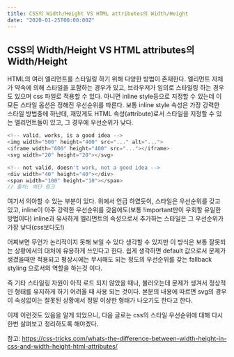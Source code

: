 ```yaml
---
title: CSS의 Width/Height VS HTML attributes의 Width/Height
date: "2020-01-25T00:00:00Z"
---
```


## CSS의 Width/Height VS HTML attributes의 Width/Height

HTML의 여러 엘리먼트를 스타일링 하기 위해 다양한 방법이 존재한다.
엘리먼트 자체가 약속에 의해 스타일을 포함하는 경우가 있고, 브라우저가 임의로 스타일링 하는 경우도 있으며 css 파일로 적용할 수 있다. 아니면 inline style등으로 지정할 수 있는데 이 모든 스타일 옵션은 정해진 우선순위를 따른다. 보통 inline style 속성은 가장 강력한 스타일 방법중에 하난데, 재밌게도 HTML 속성(attribute)로서 스타일을 지정할 수 있는 엘리먼트들이 있고, 그 경우에 우선순위가 낮다.

```js
<!-- valid, works, is a good idea -->
<img width="500" height="400" src="..." alt="...">
<iframe width="600" height="400" src="..."></iframe>
<svg width="20" height="20"></svg>

<!-- not valid, doesn't work, not a good idea -->
<div width="40" height="40"></div>
<span width="100" height="10"></span>
// 출처: 하단 링크
```

여기서 의아할 수 있는 부분이 있다. 위에서 언급 하였듯이, 스타일은 우선순위를 갖고 있고, inline이 아주 강력한 우선순위를 갖음에도(보통 !important만이 우회할 유일한 방법이다) inline과 유사하게 엘리먼트의 속성으로서 추가하는 스타일은 그 우선순위가 가장 낮다(css보다도!)

어찌보면 무언가 논리적이지 못해 보일 수 있다 생각할 수 있지만 이 방식은 보통 잘못되는 상황에서의 대처에 유용하게 쓰인다고 한다. 쉽게 생각하면 default 값으로서 문제가 생겼을때만 적용되고 평상시에는 무시해도 되는 정도의 우선순위를 갖는 fallback styling 으로서의 역할을 하는것 이다.

즉 기타 스타일링 자원이 아직 로드 되지 않았을 때나, 불러오는데 문제가 생겨서 정상적인 형태를 유지하게 하기 어려울 때 사용 되는 것이다. 본문의 내용에 따르면 svg의 경우 이 속성없이는 잘못된 상황에서 정말 이상한 형태가 나오기도 한다고 한다.

이제 이런것도 있음을 알게 되었으니, 다음 글로는 css의 스타일 우선순위에 대해 다시 한번 살펴보고 정리하도록 해야겠다.

참고: https://css-tricks.com/whats-the-difference-between-width-height-in-css-and-width-height-html-attributes/
